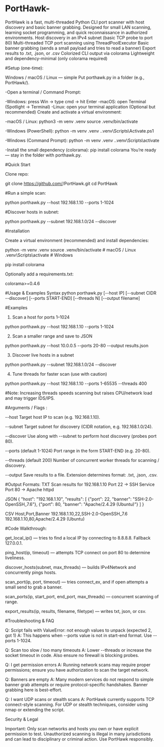 # PortHawk-

PortHawk is a fast, multi-threaded Python CLI port scanner with host discovery and basic banner grabbing.
Designed for small LAN scanning, learning socket programming, and quick reconnaissance in authorized environments.
Host discovery in an IPv4 subnet (basic TCP probe to port 80)
Multi-threaded TCP port scanning using ThreadPoolExecutor
Basic banner grabbing (sends a small payload and tries to read a banner)
Export results to .txt, .json, or .csv
Colorized CLI output via colorama
Lightweight and dependency-minimal (only colorama required)

#Setup (one-time):

Windows / macOS / Linux — simple
Put porthawk.py in a folder (e.g., PortHawk/).

-Open a terminal / Command Prompt:

-Windows: press Win → type cmd → hit Enter
-macOS: open Terminal (Spotlight → Terminal)
-Linux: open your terminal application
(Optional but recommended) Create and activate a virtual environment:

-macOS / Linux:
python3 -m venv .venv
source .venv/bin/activate

-Windows (PowerShell):
python -m venv .venv
.\.venv\Scripts\Activate.ps1

-Windows (Command Prompt):
python -m venv .venv
.\.venv\Scripts\activate

-Install the small dependency (colorama):
pip install colorama
You’re ready — stay in the folder with porthawk.py.

#Quick Start

Clone repo:

git clone https://github.com/<your-username>/PortHawk.git
cd PortHawk

#Run a simple scan:

python porthawk.py --host 192.168.1.10 --ports 1-1024


#Discover hosts in subnet:

python porthawk.py --subnet 192.168.1.0/24 --discover

#Installation

Create a virtual environment (recommended) and install dependencies:

python -m venv .venv
source .venv/bin/activate   # macOS / Linux
.venv\Scripts\activate      # Windows

pip install colorama


Optionally add a requirements.txt:

colorama>=0.4.6

#Usage & Examples
Syntax
python porthawk.py [--host IP] [--subnet CIDR --discover] [--ports START-END] [--threads N] [--output filename]

#Examples

1) Scan a host for ports 1–1024

python porthawk.py --host 192.168.1.10 --ports 1-1024


2) Scan a smaller range and save to JSON

python porthawk.py --host 10.0.0.5 --ports 20-80 --output results.json


3) Discover live hosts in a subnet

python porthawk.py --subnet 192.168.1.0/24 --discover


4) Tune threads for faster scan (use with caution)

python porthawk.py --host 192.168.1.10 --ports 1-65535 --threads 400


#Note: Increasing threads speeds scanning but raises CPU/network load and may trigger IDS/IPS.

#Arguments / Flags :


--host
Target host IP to scan (e.g. 192.168.1.10).

--subnet
Target subnet for discovery (CIDR notation, e.g. 192.168.1.0/24).

--discover
Use along with --subnet to perform host discovery (probes port 80).

--ports (default 1-1024)
Port range in the form START-END (e.g. 20-80).

--threads (default 200)
Number of concurrent worker threads for scanning / discovery.

--output
Save results to a file. Extension determines format: .txt, .json, .csv.

#Output Formats:
TXT
Scan results for 192.168.1.10
Port 22 → SSH Service
Port 80 → Apache httpd

JSON
{
  "host": "192.168.1.10",
  "results": [
    {"port": 22, "banner": "SSH-2.0-OpenSSH_7.6"},
    {"port": 80, "banner": "Apache/2.4.29 (Ubuntu)"}
  ]
}

CSV
Host,Port,Banner
192.168.1.10,22,SSH-2.0-OpenSSH_7.6
192.168.1.10,80,Apache/2.4.29 (Ubuntu)

#Code Walkthrough:

get_local_ip() — tries to find a local IP by connecting to 8.8.8.8. Fallback 127.0.0.1.

ping_host(ip, timeout) — attempts TCP connect on port 80 to determine liveliness.

discover_hosts(subnet, max_threads) — builds IPv4Network and concurrently pings hosts.

scan_port(ip, port, timeout) — tries connect_ex, and if open attempts a small send to grab a banner.

scan_ports(ip, start_port, end_port, max_threads) — concurrent scanning of range.

export_results(ip, results, filename, filetype) — writes txt, json, or csv.


#Troubleshooting & FAQ

Q: Script fails with ValueError: not enough values to unpack (expected 2, got 1)
A: This happens when --ports value is not in start-end format. Use --ports 1-1024.

Q: Scan too slow / too many timeouts
A: Lower --threads or increase the socket timeout in code. Also ensure no firewall is blocking probes.

Q: I get permission errors
A: Running network scans may require proper permissions; ensure you have authorization to scan the target network.

Q: Banners are empty
A: Many modern services do not respond to simple banner grab attempts or require protocol-specific handshakes. Banner grabbing here is best-effort.

Q: I want UDP scans or stealth scans
A: PortHawk currently supports TCP connect-style scanning. For UDP or stealth techniques, consider using nmap or extending the script.

Security & Legal

Important: Only scan networks and hosts you own or have explicit permission to test. Unauthorized scanning is illegal in many jurisdictions and can lead to disciplinary or criminal action. Use PortHawk responsibly.
